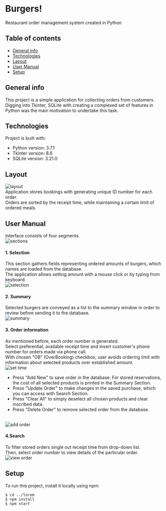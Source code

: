 # Burgers!
Restaurant order management system created in Python

## Table of contents
* [General info](#general-info)
* [Technologies](#technologies)
* [Layout](#layout)
* [User Manual](#user-manual)
* [Setup](#setup)

## General info
This project is a simple application for collecting orders from customers. Digging into Tkinter, SQLite with creating a complexed set of features in Python was the main motivation to undertake this task.

## Technologies
Project is built with:
* Python version: 3.7.1
* Tkinter version: 8.6
* SQLite version: 3.21.0

## Layout
![layout](/images/layout.jpg)
<br>Application stores bookings with generating unique ID number for each order.
<br>Orders are sorted by the receipt time, while maintaining a certain limit of ordered meals.

## User Manual
Interface consists of four segments.
<br>![sections](/images/sections.jpg)

#### 1. Selection
This section gathers fields representing ordered amounts of burgers, which names are loaded from the database.
<br>The application allows setting amount with a mouse click or by typing from keyboard.
<br>![selection](/images/selection.jpg)

#### 2. Summary
Selected burgers are conveyed as a list to the summary window in order to review before sending it to the database.
<br>![summary](/images/summary.jpg)

#### 3. Order information
As mentioned before, each order number is generated.
<br>Select preferential, available receipt time and insert customer's phone number for orders made via phone call.
<br>With chosen "OB" (OverBooking) checkbox, user avoids ordering limit with information about selected products over established amount.
<br>![set time](/images/order_info_1.jpg)
<br>
* Press "Add New" to save order in the database. For stored reservations, the cost of all selected products is printed in the Summary Section.
* Press "Update Order" to make changes in the saved purchase, which you can access with Search Section.
* Press "Clear All" to simply deselect all chosen products and clear inscribed data.
* Press "Delete Order" to remove selected order from the database.

<br>![add order](/images/order_info_2.jpg)

#### 4.Search
To filter stored orders single out receipt time from drop-down list.
<br>Then, select order number to view details of the particular order.
<br>![view order](/images/search.jpg)

## Setup
To run this project, install it locally using npm:

```
$ cd ../lorem
$ npm install
$ npm start
```
